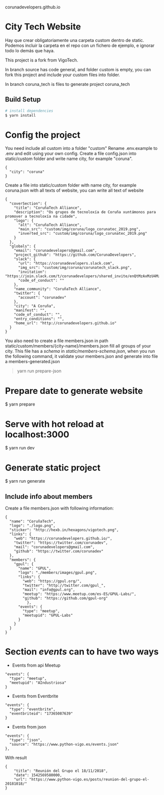 corunadevelopers.github.io

# City Tech Website

Hay que crear obligatoriamente una carpeta custom dentro de static. Podemos incluir la carpeta en el repo con un fichero de ejemplo, e ignorar todo lo demás que haya.

This project is a fork from VigoTech.

In branch source has code general, and folder custom is empty, you can fork this project and include your custom files into folder.

In branch coruna_tech is files to generate project coruna_tech

## Build Setup

```bash
# install dependencies
$ yarn install
```
# Config the project

You need include all custom into a folder "custom"
Rename .env.example to .env and edit using your own config.
Create a file config.json into static/custom folder and write name city, for example "coruna". 

```
{
  "city": "coruna"
}

```

Create a file into static/custom folder with name city, for example coruna.json with all texts of website, you can write all text of website

```
{
  "coverSection": {
    "title": "CoruñaTech Alliance",
    "description": "Os grupos de tecnoloxía de Coruña xuntámonos para promover a tecnoloxía na cidade",
    "logo": {
      "alt": "CoruñaTech Alliance",
      "main_src": "custom/img/coruna/logo_corunatec_2019.png",
      "inverted_src": "custom/img/coruna/logo_corunatec_2019.png"
    }
  },
  "globals": {
    "email": "corunadevelopers@gmail.com",
    "project_github": "https://github.com/CorunaDevelopers",
    "slack": {
      "url": "https://corunadevelopers.slack.com",
      "img_src": "custom/img/coruna/corunatech_slack.png",
      "invitation": "https://join.slack.com/t/corunadevelopers/shared_invite/enQtMzAxMzU4MzMwMDMyLThkNWYwMzMzODUzMmE0MDE0MGFhZjIxM2U5MzdkYjhlNTM3ZDZhYjliNTk4NWRhYzYwMzI0MjRlZjUyN2JiN2U",
      "code_of_conduct": ""
    },
    "name_community": "CoruñaTech Alliance",
    "twitter": {
      "account": "corunadev"
    },
    "city": "A Coruña",
    "manifest": "",
    "code_of_conduct": "",
    "entry_conditions": "",
    "home_url": "http://corunadevelopers.github.io"
  }
}
```

You also need to create a file members.json in path static/custom/members/{city-name}/members.json fill all groups of your city.
This file has a _schema_ in _static/members-schema.json_, when you run the following command, it validate your members.json and generate into file a members-generated.json
>yarn run prepare-json


# Prepare date to generate website
$ yarn prepare

# Serve with hot reload at localhost:3000
$ yarn run dev

# Generate static project
$ yarn run generate


## Include info about members

Create a file members.json with following information:

```
{
  "name": "CoruñaTech",
  "logo": "./logo.png",
  "sticker": "http://hexb.in/hexagons/vigotech.png",
  "links": {
    "web": "https://corunadevelopers.github.io/",
    "twitter": "https://twitter.com/corunadev",
    "mail": "corunadevelopers@gmail.com",
    "github": "https://twitter.com/corunadev"
  },
  "members": {
    "gpul": {
      "name": "GPUL",
      "logo": "./members/images/gpul.png",
      "links": {
        "web": "https://gpul.org/",
        "twitter": "http://twitter.com/gpul_",
        "mail": "info@gpul.org",
        "meetup": "https://www.meetup.com/es-ES/GPUL-Labs/",
        "github": "https://github.com/gpul-org"
          },
      "events": {
        "type": "meetup",
        "meetupid": "GPUL-Labs"
      }
    }
  }
}

```

# Section _events_ can to have two ways

- Events from api Meetup

```
"events": {
  "type": "meetup",
  "meetupid": "AIndustriosa"
}
```
* Events from Eventbrite
```
"events": {
  "type": "eventbrite",
  "eventbriteid": "17365087639"
}
```
* Events from json

```
"events": {
  "type": "json",
  "source": "https://www.python-vigo.es/events.json"
},
```

With result

```
{
    "title": "Reunión del Grupo el 18/11/2018",
    "date": 1542569580000,
    "url": "https://www.python-vigo.es/posts/reunion-del-grupo-el-20181018/"
}

```
